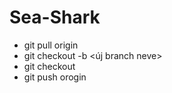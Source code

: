 # Sea-Shark

- git pull origin <link>
- git checkout -b <új branch neve>
- git checkout <branch neve> 
- git push orogin <branch name>
